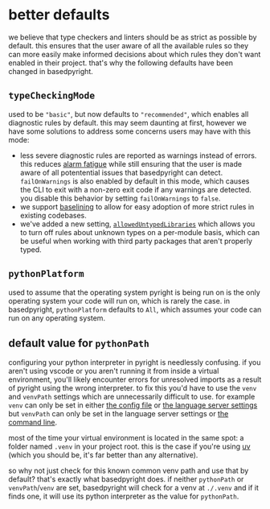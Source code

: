 # better defaults

we believe that type checkers and linters should be as strict as possible by default. this ensures that the user aware of all the available rules so they can more easily make informed decisions about which rules they don't want enabled in their project. that's why the following defaults have been changed in basedpyright.

## `typeCheckingMode`

used to be `"basic"`, but now defaults to `"recommended"`, which enables all diagnostic rules by default. this may seem daunting at first, however we have some solutions to address some concerns users may have with this mode:

-   less severe diagnostic rules are reported as warnings instead of errors. this reduces [alarm fatigue](https://en.wikipedia.org/wiki/Alarm_fatigue) while still ensuring that the user is made aware of all potentential issues that basedpyright can detect. `failOnWarnings` is also enabled by default in this mode, which causes the CLI to exit with a non-zero exit code if any warnings are detected. you disable this behavior by setting `failOnWarnings` to `false`.
-   we support [baselining](./baseline.md) to allow for easy adoption of more strict rules in existing codebases.
-   we've added a new setting, [`allowedUntypedLibraries`](../configuration/config-files.md#allowedUntypedLibraries) which allows you to turn off rules about unknown types on a per-module basis, which can be useful when working with third party packages that aren't properly typed.

## `pythonPlatform`

used to assume that the operating system pyright is being run on is the only operating system your code will run on, which is rarely the case. in basedpyright, `pythonPlatform` defaults to `All`, which assumes your code can run on any operating system.

## default value for `pythonPath`

configuring your python interpreter in pyright is needlessly confusing. if you aren't using vscode or you aren't running it from inside a virtual environment, you'll likely encounter errors for unresolved imports as a result of pyright using the wrong interpreter. to fix this you'd have to use the `venv` and `venvPath` settings which are unnecessarily difficult to use. for example `venv` can only be set in either [the config file](../configuration/config-files.md) or [the language server settings](../configuration/language-server-settings.md) but `venvPath` can only be set in the language server settings or [the command line](../configuration/command-line.md).

most of the time your virtual environment is located in the same spot: a folder named `.venv` in your project root. this is the case if you're using [uv](https://docs.astral.sh/uv/) (which you should be, it's far better than any alternative).

so why not just check for this known common venv path and use that by default? that's exactly what basedpyright does. if neither `pythonPath` or `venvPath`/`venv` are set, basedpyright will check for a venv at `./.venv` and if it finds one, it will use its python interpreter as the value for `pythonPath`.
